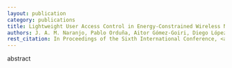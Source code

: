 ```yaml
--- 
layout: publication
category: publications
title: Lightweight User Access Control in Energy-Constrained Wireless Network Services
authors: J. A. M. Naranjo, Pablo Orduña, Aitor Gómez-Goiri, Diego López-de-Ipiña, L. G. Casado
rest_citation: In Proceedings of the Sixth International Conference, <a href="http://mami.uclm.es/ucami2012/">UCAmI 2012</a>, Vitoria-Gasteiz, Spain, December 3-5, 2012. ISBN&#58; 978-3-642-35376-5. DOI&#58; <a href="http://link.springer.com/chapter/10.1007%2F978-3-642-35377-2_5">10.1007/978-3-642-35377-2_5</a>
--- 
```


abstract
